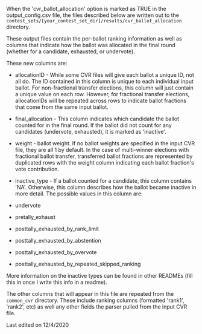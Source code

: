 When the 'cvr_ballot_allocation' option is marked as TRUE in the output_config.csv file, the files described below are written out to the `contest_sets/[your_contest_set_dir]/results/cvr_ballot_allocation` directory.

These output files contain the per-ballot ranking information as well as columns that indicate how the ballot was allocated in the final round (whether for a candidate, exhausted, or undervote).

These new columns are:
*   allocationID - While some CVR files will give each ballot a unique ID, not all do. The ID contained in this column is unique to each individual input ballot. For non-fractional transfer elections, this column will just contain a unique value on each row. However, for fractional transfer elections, allocationIDs will be repeated across rows to indicate ballot fractions that come from the same input ballot.

*   final_allocation - This column indicates which candidate the ballot counted for in the final round. If the ballot did not count for any candidates (undervote, exhausted), it is marked as 'inactive'.

*   weight - ballot weight. If no ballot weights are specified in the input CVR file, they are all 1 by default. In the case of multi-winner elections with fractional ballot transfer, transferred ballot fractions are represented by duplicated rows with the weight column indicating each ballot fraction's vote contribution.

*   inactive_type - If a ballot counted for a candidate, this column contains 'NA'. Otherwise, this column describes how the ballot became inactive in more detail. The possible values in this column are:
  * undervote
  * pretally_exhaust
  * posttally_exhausted_by_rank_limit
  * posttally_exhausted_by_abstention
  * posttally_exhausted_by_overvote
  * posttally_exhausted_by_repeated_skipped_ranking

More information on the inactive types can be found in other READMEs (fill this in once I write this info in a readme).

The other columns that will appear in this file are repeated from the `common_cvr` directory. These include ranking columns (formatted 'rank1', 'rank2', etc) as well any other fields the parser pulled from the input CVR file.

Last edited on 12/4/2020
